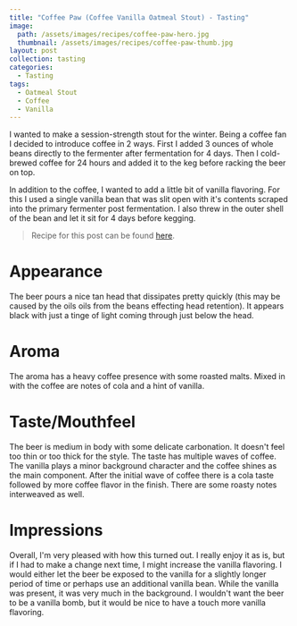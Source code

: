 ```yaml
---
title: "Coffee Paw (Coffee Vanilla Oatmeal Stout) - Tasting"
image:
  path: /assets/images/recipes/coffee-paw-hero.jpg
  thumbnail: /assets/images/recipes/coffee-paw-thumb.jpg
layout: post
collection: tasting
categories:
  - Tasting
tags:
  - Oatmeal Stout
  - Coffee
  - Vanilla
---
```


I wanted to make a session-strength stout for the winter. Being a coffee fan I decided to
introduce coffee in 2 ways. First I added 3 ounces of whole beans directly to the fermenter
after fermentation for 4 days. Then I cold-brewed coffee for 24 hours and added it to the
keg before racking the beer on top.

In addition to the coffee, I wanted to add a little bit of vanilla flavoring. For this I
used a single vanilla bean that was slit open with it's contents scraped into the primary
fermenter post fermentation. I also threw in the outer shell of the bean and let it sit
for 4 days before kegging.

> Recipe for this post can be found [here](/recipes/coffee-paw/).

# Appearance

The beer pours a nice tan head that dissipates pretty quickly (this may be caused by the
oils oils from the beans effecting head retention). It appears black with just a tinge of
light coming through just below the head.

# Aroma

The aroma has a heavy coffee presence with some roasted malts. Mixed in with the coffee
are notes of cola and a hint of vanilla.

# Taste/Mouthfeel

The beer is medium in body with some delicate carbonation. It doesn't feel too thin or
too thick for the style. The taste has multiple waves of coffee. The vanilla plays a minor background
character and the coffee shines as the main component. After the initial wave of coffee
there is a cola taste followed by more coffee flavor in the finish. There are some roasty
notes interweaved as well.

# Impressions

Overall, I'm very pleased with how this turned out. I really enjoy it as is, but if I had
to make a change next time, I might increase the vanilla flavoring. I would either let the
beer be exposed to the vanilla for a slightly longer period of time or perhaps use an
additional vanilla bean. While the vanilla was present, it was very much in the background.
I wouldn't want the beer to be a vanilla bomb, but it would be nice to have a touch more
vanilla flavoring.
